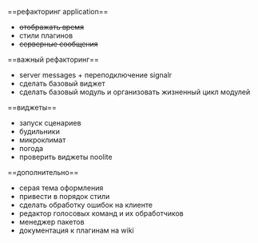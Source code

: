 ==рефакторинг application==
 - ~~отображать время~~
 - стили плагинов
 - ~~серверные сообщения~~

==важный рефакторинг==
- server messages + переподключение signalr
- сделать базовый виджет
- сделать базовый модуль и организовать жизненный цикл модулей

==виджеты==
- запуск сценариев
- будильники
- микроклимат
- погода
- проверить виджеты noolite

==дополнительно==
- серая тема оформления
- привести в порядок стили
- сделать обработку ошибок на клиенте
- редактор голосовых команд и их обработчиков
- менеджер пакетов
- документация к плагинам на wiki
